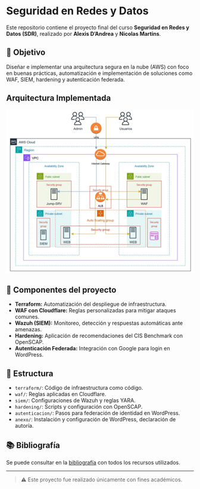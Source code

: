 # Seguridad en Redes y Datos

Este repositorio contiene el proyecto final del curso **Seguridad en Redes y Datos (SDR)**, realizado por **Alexis D’Andrea** y **Nicolas Martins**.

## 📌 Objetivo

Diseñar e implementar una arquitectura segura en la nube (AWS) con foco en buenas prácticas, automatización e implementación de soluciones como WAF, SIEM, hardening y autenticación federada.

## Arquitectura Implementada

![Diagrama AWS](https://github.com/adandrea8/Obligatorio-SRD/blob/main/anexo/Diagrama-SRD.jpg)


## 🧩 Componentes del proyecto

- **Terraform:** Automatización del despliegue de infraestructura.
- **WAF con Cloudflare:** Reglas personalizadas para mitigar ataques comunes.
- **Wazuh (SIEM):** Monitoreo, detección y respuestas automáticas ante amenazas.
- **Hardening:** Aplicación de recomendaciones del CIS Benchmark con OpenSCAP.
- **Autenticación Federada:** Integración con Google para login en WordPress.

## 📁 Estructura

- `terraform/`: Código de infraestructura como código.
- `waf/`: Reglas aplicadas en Cloudflare.
- `siem/`: Configuraciones de Wazuh y reglas YARA.
- `hardening/`: Scripts y configuración con OpenSCAP.
- `autenticacion/`: Pasos para federación de identidad en WordPress.
- `anexo/`: Instalación y configuración de WordPress, declaración de autoría.

## 📚 Bibliografía

Se puede consultar en la [bibliografía](anexo/bibliografia.md) con todos los recursos utilizados.

---

> ⚠️ Este proyecto fue realizado únicamente con fines académicos.
